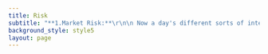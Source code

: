 ```yaml
---
title: Risk
subtitle: "**1.Market Risk:**\r\n\n Now a day's different sorts of internet shopping destinations are existing in the market. Some of\r\n\nthe time we confronted hazard identified with showcase because of progress of variables. It will\r\n\nbe difficult to begin new internet shopping business in this focused market. Since certain\r\n\ndestinations are extremely well known in the market individuals want to purchase things from\r\n\nthat kinds of shopping destinations. At the point when we will new in the market barely any\r\n\nindividuals will come to shop from my site. In the event that we won't pick up prevalence in the\r\n\nmarket it will be not useful for my business, we can lose our cash in the market. It will be one of\r\n\nthe greatest hazard for a business. The plausibility of contending with the dealer post-deal is a\r\n\ngenuine hazard for acquirers of online organizations.\r\n\n**2. Technology Risk:**\r\n\nIn nowadays, innovation is expanding step by step new procedures are delivered each day. Each\r\n\nspecialist utilized new innovation to make his endeavor fruitful. You don't need to be a software\r\n\nengineer to be a fruitful online entrepreneur, yet online organizations do require a specific measure\r\n\nof specialized skill to run business well In my business costumer and dealers will absolutely rely\r\n\nupon innovation. Each businessperson needs to utilize better approaches to maintain his business\r\n\nwell by utilizing innovation. In online business we need to do notice for my items through system\r\n\ninnovation moreover. It will be a major hazard to show improvement over others.\r\n\n**3)Team Risk:**\r\n\nWhile web based business presents far reaching development openings, it requires HR and\r\n\nframework that contrast from conventional block and-concrete or discount organizations.\r\n\nEssentially, in case you're an advanced first organization hoping to scale, it's vital to precisely\r\n\ndecide your staffing needs. This implies knowing which jobs to enlist for, when to do it in the life\r\n\nof the business, and where these workers ought to be found. The employing needs of your\r\n\nassociation will change with the size of your business, the products you sell, and where you work.\r\n\nOn the off chance that you possess or deal with a development organization, the individuals you\r\n\nhave to run your activity can increase rapidly. In medium size associations without a HR division,\r\n\norganization administration should commit critical measures of time finding the correct contracts\r\n\nand preparing them.\r\n\n**4) Financial Risk:** Financial dangers for my endeavor is a result of expanding rivalry, benefit\r\n\npotential vulnerability, income development vulnerability, theoretical valuation and offer value\r\n\nunpredictable. Expense expanding is one of the normal danger for online business.\r\n\n**5) Government Risk**: To begin online business we need to keep a few principles of the\r\n\nadministration like as, tax assessment, shopper insurance, publicizing, bringing in or sending out,\r\n\nitem security, item norms, scholarly\r\n\nproperty and obligation, etc. Apply to e-business. Government can change rules for any business\r\n\nwhenever. Government can apply new rules like as, increment in transportation value, a few\r\n\nconfinements on sites. We have to adhere to rules of the administration in any condition."
background_style: style5
layout: page
---
```


